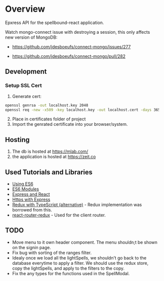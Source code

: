 # Overview

Epxress API for the spellbound-react application.

Watch mongo-connect issue with destroying a session, this only affects new version of MongoDB:

- <https://github.com/jdesboeufs/connect-mongo/issues/277>

- <https://github.com/jdesboeufs/connect-mongo/pull/282>

## Development

### Setup SSL Cert

1. Generate cert:

``` bash
openssl genrsa -out localhost.key 2048
openssl req -new -x509 -key localhost.key -out localhost.cert -days 3650 -subj /CN=localhost
```

2. Place in certificates folder of project
3. Import the genrated certificate into your browser/system.

## Hosting

1. The db is hosted at <https://mlab.com/>
2. the application is hosted at <https://zeit.co>

## Used Tutorials and Libraries

- [Using ES6](https://www.codementor.io/iykyvic/writing-your-nodejs-apps-using-es6-6dh0edw2o)
- [ES6 Modules](https://medium.com/@giltayar/native-es-modules-in-nodejs-status-and-future-directions-part-i-ee5ea3001f71)
- [Express and React](https://medium.freecodecamp.org/how-to-make-create-react-app-work-with-a-node-backend-api-7c5c48acb1b0)
- [Https with Express](https://medium.com/@nileshsingh/everything-about-creating-an-https-server-using-node-js-2fc5c48a8d4e)
- [Redux with TypeScript (alternative)](https://levelup.gitconnected.com/react-and-redux-with-typescript-da0c37537a79) - Redux implementation was borrowed from this.
- [react-router-redux](https://github.com/ReactTraining/react-router/tree/master/packages/react-router-redux) - Used for the client router.

## TODO

- Move menu to it own header component. The menu shouldn;t be shown on the signin page.
- Fix bug with sorting of the ranges filter.
- Idealy once we load all the lightSpells, we shouldn't go back to the database everytime to apply a filter. We should use the redux store, copy the lightSpells, and apply to the filters to the copy.
- Fix the any types for the functions used in the SpellModal.
